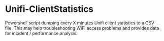 # Unifi-ClientStatistics
Powershell script dumping every X minutes Unifi client statistics to a CSV file. This may help troubleshooting WiFi access problems and provides data for incident / performance analysis.
